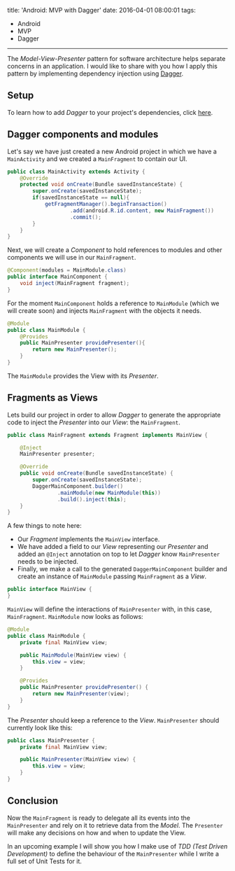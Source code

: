 title: 'Android: MVP with Dagger'
date: 2016-04-01 08:00:01
tags:
- Android
- MVP
- Dagger
---
The _Model-View-Presenter_ pattern for software architecture helps separate concerns in an application. I would like to share with you how I apply this pattern by implementing dependency injection using [Dagger](http://google.github.io/dagger/).

Setup
-----

To learn how to add _Dagger_ to your project's dependencies, click [here](http://soflete.github.io/2015/07/26/Android-Using-Google-Analytics-with-Dagger-2/).

Dagger components and modules
-----------------------------

Let's say we have just created a new Android project in which we have a `MainActivity` and we created a `MainFragment` to contain our UI.

```Java
public class MainActivity extends Activity {
    @Override
    protected void onCreate(Bundle savedInstanceState) {
        super.onCreate(savedInstanceState);
        if(savedInstanceState == null){
            getFragmentManager().beginTransaction()
                    .add(android.R.id.content, new MainFragment())
                    .commit();
        }
    }
}
```

Next, we will create a _Component_ to hold references to modules and other components we will use in our `MainFragment`.

```Java
@Component(modules = MainModule.class)
public interface MainComponent {
    void inject(MainFragment fragment);
}
```

For the moment `MainComponent` holds a reference to `MainModule` (which we will create soon) and injects `MainFragment` with the objects it needs.

```Java
@Module
public class MainModule {
    @Provides
    public MainPresenter providePresenter(){
        return new MainPresenter();
    }
}
```

The `MainModule` provides the View with its _Presenter_.

Fragments as Views
------------------

Lets build our project in order to allow _Dagger_ to generate the appropriate code to inject the _Presenter_ into our _View_: the `MainFragment`.

```Java
public class MainFragment extends Fragment implements MainView {

    @Inject
    MainPresenter presenter;

    @Override
    public void onCreate(Bundle savedInstanceState) {
        super.onCreate(savedInstanceState);
        DaggerMainComponent.builder()
                .mainModule(new MainModule(this))
                .build().inject(this);
    }
}
```

A few things to note here:
- Our _Fragment_ implements the `MainView` interface.
- We have added a field to our _View_ representing our _Presenter_ and added an `@Inject` annotation on top to let _Dagger_ know `MainPresenter` needs to be injected.
- Finally, we make a call to the generated `DaggerMainComponent` builder and create an instance of `MainModule` passing `MainFragment` as a _View_.

```Java
public interface MainView {
}
```

`MainView` will define the interactions of `MainPresenter` with, in this case, `MainFragment`. `MainModule` now looks as follows:

```Java
@Module
public class MainModule {
    private final MainView view;

    public MainModule(MainView view) {
        this.view = view;
    }

    @Provides
    public MainPresenter providePresenter() {
        return new MainPresenter(view);
    }
}
```

The _Presenter_ should keep a reference to the _View_. `MainPresenter` should currently look like this:

```Java
public class MainPresenter {
    private final MainView view;

    public MainPresenter(MainView view) {
        this.view = view;
    }
}
```

Conclusion
----------

Now the `MainFragment` is ready to delegate all its events into the `MainPresenter` and rely on it to retrieve data from the _Model_. The `Presenter` will make any decisions on how and when to update the View.

In an upcoming example I will show you how I make use of _TDD (Test Driven Development)_ to define the behaviour of the `MainPresenter` while I write a full set of Unit Tests for it.
